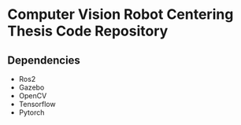 # Computer Vision Robot Centering Thesis Code Repository


## Dependencies
- Ros2
- Gazebo
- OpenCV
- Tensorflow
- Pytorch



